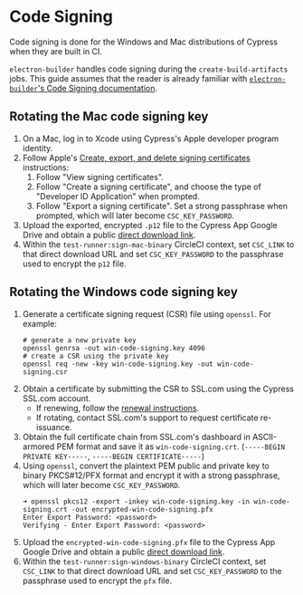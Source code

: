 # Code Signing

Code signing is done for the Windows and Mac distributions of Cypress when they are built in CI.

`electron-builder` handles code signing during the `create-build-artifacts` jobs. This guide assumes that the reader is already familiar with [`electron-builder`'s Code Signing documentation](https://www.electron.build/code-signing).

## Rotating the Mac code signing key

1. On a Mac, log in to Xcode using Cypress's Apple developer program identity.
2. Follow Apple's [Create, export, and delete signing certificates](https://help.apple.com/xcode/mac/current/#/dev154b28f09) instructions:
    1. Follow "View signing certificates".
    2. Follow "Create a signing certificate", and choose the type of "Developer ID Application" when prompted.
    3. Follow "Export a signing certificate". Set a strong passphrase when prompted, which will later become `CSC_KEY_PASSWORD`.
3. Upload the exported, encrypted `.p12` file to the Cypress App Google Drive and obtain a public [direct download link][direct-download].
4. Within the `test-runner:sign-mac-binary` CircleCI context, set `CSC_LINK` to that direct download URL and set `CSC_KEY_PASSWORD` to the passphrase used to encrypt the `p12` file.

## Rotating the Windows code signing key

1. Generate a certificate signing request (CSR) file using `openssl`. For example:
    ```shell
    # generate a new private key
    openssl genrsa -out win-code-signing.key 4096
    # create a CSR using the private key
    openssl req -new -key win-code-signing.key -out win-code-signing.csr
    ```
2. Obtain a certificate by submitting the CSR to SSL.com using the Cypress SSL.com account.
    * If renewing, follow the [renewal instructions](https://www.ssl.com/how-to/renewing-ev-ov-and-iv-certificates/).
    * If rotating, contact SSL.com's support to request certificate re-issuance.
3. Obtain the full certificate chain from SSL.com's dashboard in ASCII-armored PEM format and save it as `win-code-signing.crt`. (`-----BEGIN PRIVATE KEY-----`, `-----BEGIN CERTIFICATE-----`)
4. Using `openssl`, convert the plaintext PEM public and private key to binary PKCS#12/PFX format and encrypt it with a strong passphrase, which will later become `CSC_KEY_PASSWORD`.
    ```shell
    ➜ openssl pkcs12 -export -inkey win-code-signing.key -in win-code-signing.crt -out encrypted-win-code-signing.pfx
    Enter Export Password: <password>
    Verifying - Enter Export Password: <password>
    ```
5. Upload the `encrypted-win-code-signing.pfx` file to the Cypress App Google Drive and obtain a public [direct download link][direct-download].
6. Within the `test-runner:sign-windows-binary` CircleCI context, set `CSC_LINK` to that direct download URL and set `CSC_KEY_PASSWORD` to the passphrase used to encrypt the `pfx` file.

[direct-download]: https://www.syncwithtech.org/p/direct-download-link-generator.html
